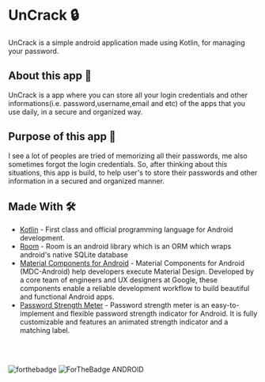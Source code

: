 # UnCrack 🔒
UnCrack is a simple android application made using Kotlin, for managing your password.

## About this app 🎯
UnCrack is a app where you can store all your login credentials and other informations(i.e. password,username,email and etc) of the apps that you use daily, in a secure and organized way.

## Purpose of this app 🤨
I see a lot of peoples are tried of memorizing all their passwords, me also sometimes forgot the login credentials. So, after thinking about this situations, this app is build, to help user's to store their passwords and other information in a secured and organized manner.

## Made With 🛠

- [Kotlin](https://developer.android.com/kotlin/first) - First class and official programming language for Android development.
- [Room](https://developer.android.com/training/data-storage/room) - Room is an android library which is an ORM which wraps android's native SQLite database
- [Material Components for Android](https://github.com/material-components/material-components-android) - Material Components for Android (MDC-Android) help developers execute Material Design. Developed by a core team of engineers and UX designers at Google, these components enable a reliable development workflow to build beautiful and functional Android apps.
- [Password Strength Meter](https://github.com/gustavaa/AndroidPasswordStrengthMeter) - Password strength meter is an easy-to-implement and flexible password strength indicator for Android. It is fully customizable and features an animated strength indicator and a matching label.
<br>
<br>

![forthebadge](https://forthebadge.com/images/badges/built-with-love.svg)
![ForTheBadge ANDROID](https://forthebadge.com/images/badges/built-for-android.svg)
